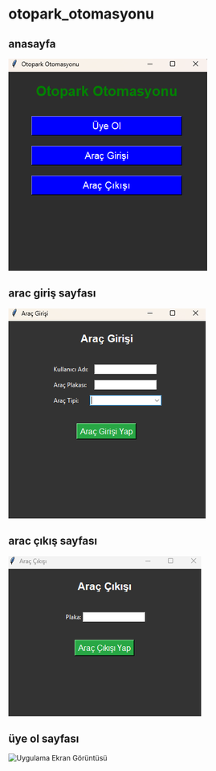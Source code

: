 # otopark_otomasyonu
## anasayfa
![Uygulama Ekran Görüntüsü](images/anasayfa.png)

## arac giriş sayfası
![Uygulama Ekran Görüntüsü](images/arac_giris_sayfasi.png)

## arac çıkış sayfası
![Uygulama Ekran Görüntüsü](images/arac_cikis_sayfasi.png)

## üye ol sayfası
![Uygulama Ekran Görüntüsü](images/üye_ol_sayfasi.png)
